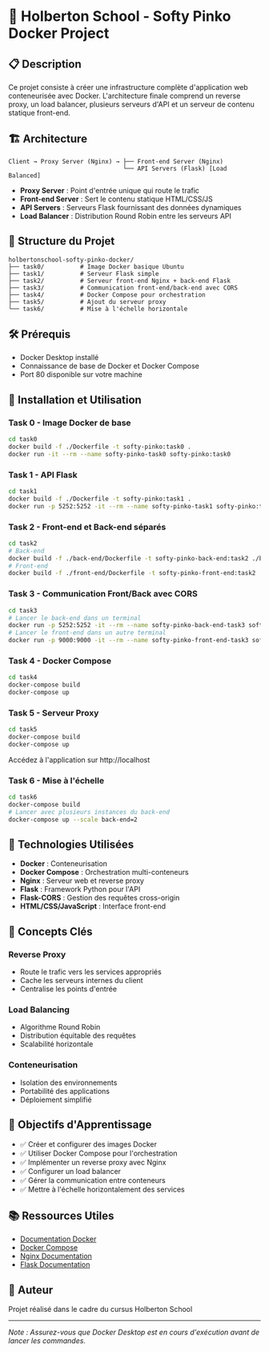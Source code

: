 # 🐳 Holberton School - Softy Pinko Docker Project

## 📋 Description

Ce projet consiste à créer une infrastructure complète d'application web conteneurisée avec Docker. L'architecture finale comprend un reverse proxy, un load balancer, plusieurs serveurs d'API et un serveur de contenu statique front-end.

## 🏗️ Architecture

```
Client → Proxy Server (Nginx) → ├── Front-end Server (Nginx)
                                └── API Servers (Flask) [Load Balanced]
```

- **Proxy Server** : Point d'entrée unique qui route le trafic
- **Front-end Server** : Sert le contenu statique HTML/CSS/JS
- **API Servers** : Serveurs Flask fournissant des données dynamiques
- **Load Balancer** : Distribution Round Robin entre les serveurs API

## 📁 Structure du Projet

```
holbertonschool-softy-pinko-docker/
├── task0/          # Image Docker basique Ubuntu
├── task1/          # Serveur Flask simple
├── task2/          # Serveur front-end Nginx + back-end Flask
├── task3/          # Communication front-end/back-end avec CORS
├── task4/          # Docker Compose pour orchestration
├── task5/          # Ajout du serveur proxy
└── task6/          # Mise à l'échelle horizontale
```

## 🛠️ Prérequis

- Docker Desktop installé
- Connaissance de base de Docker et Docker Compose
- Port 80 disponible sur votre machine

## 🚀 Installation et Utilisation

### Task 0 - Image Docker de base
```bash
cd task0
docker build -f ./Dockerfile -t softy-pinko:task0 .
docker run -it --rm --name softy-pinko-task0 softy-pinko:task0
```

### Task 1 - API Flask
```bash
cd task1
docker build -f ./Dockerfile -t softy-pinko:task1 .
docker run -p 5252:5252 -it --rm --name softy-pinko-task1 softy-pinko:task1
```

### Task 2 - Front-end et Back-end séparés
```bash
cd task2
# Back-end
docker build -f ./back-end/Dockerfile -t softy-pinko-back-end:task2 ./back-end
# Front-end
docker build -f ./front-end/Dockerfile -t softy-pinko-front-end:task2 ./front-end
```

### Task 3 - Communication Front/Back avec CORS
```bash
cd task3
# Lancer le back-end dans un terminal
docker run -p 5252:5252 -it --rm --name softy-pinko-back-end-task3 softy-pinko-back-end:task3
# Lancer le front-end dans un autre terminal
docker run -p 9000:9000 -it --rm --name softy-pinko-front-end-task3 softy-pinko-front-end:task3
```

### Task 4 - Docker Compose
```bash
cd task4
docker-compose build
docker-compose up
```

### Task 5 - Serveur Proxy
```bash
cd task5
docker-compose build
docker-compose up
```
Accédez à l'application sur http://localhost

### Task 6 - Mise à l'échelle
```bash
cd task6
docker-compose build
# Lancer avec plusieurs instances du back-end
docker-compose up --scale back-end=2
```

## 🔧 Technologies Utilisées

- **Docker** : Conteneurisation
- **Docker Compose** : Orchestration multi-conteneurs
- **Nginx** : Serveur web et reverse proxy
- **Flask** : Framework Python pour l'API
- **Flask-CORS** : Gestion des requêtes cross-origin
- **HTML/CSS/JavaScript** : Interface front-end

## 📝 Concepts Clés

### Reverse Proxy
- Route le trafic vers les services appropriés
- Cache les serveurs internes du client
- Centralise les points d'entrée

### Load Balancing
- Algorithme Round Robin
- Distribution équitable des requêtes
- Scalabilité horizontale

### Conteneurisation
- Isolation des environnements
- Portabilité des applications
- Déploiement simplifié

## 🎯 Objectifs d'Apprentissage

- ✅ Créer et configurer des images Docker
- ✅ Utiliser Docker Compose pour l'orchestration
- ✅ Implémenter un reverse proxy avec Nginx
- ✅ Configurer un load balancer
- ✅ Gérer la communication entre conteneurs
- ✅ Mettre à l'échelle horizontalement des services

## 📚 Ressources Utiles

- [Documentation Docker](https://docs.docker.com/)
- [Docker Compose](https://docs.docker.com/compose/)
- [Nginx Documentation](https://nginx.org/en/docs/)
- [Flask Documentation](https://flask.palletsprojects.com/)

## 👥 Auteur

Projet réalisé dans le cadre du cursus Holberton School

---

*Note : Assurez-vous que Docker Desktop est en cours d'exécution avant de lancer les commandes.*